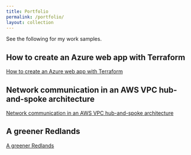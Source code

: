 ```yaml
---
title: Portfolio
permalink: /portfolio/
layout: collection
---
```


See the following for my work samples.

## How to create an Azure web app with Terraform

[How to create an Azure web app with Terraform](/azure-web-app-with-terraform/)

## Network communication in an AWS VPC hub-and-spoke architecture

[Network communication in an AWS VPC hub-and-spoke architecture](/network-communication-in-an-aws-vpc-hub-and-spoke-architecture/)

## A greener Redlands

[A greener Redlands](/greener-redlands-proposal/)
